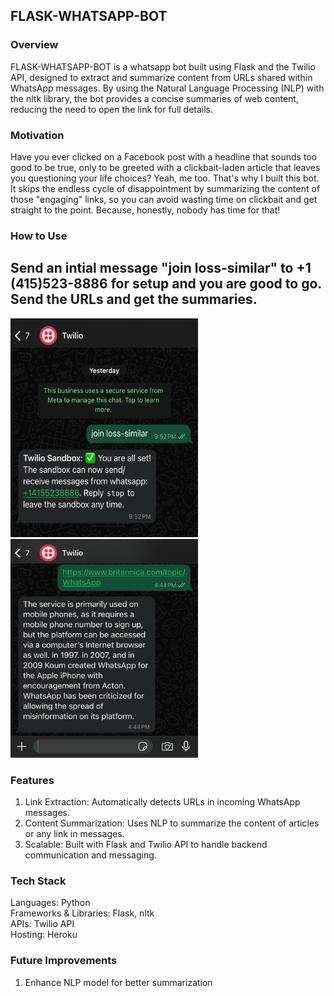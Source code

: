 ## FLASK-WHATSAPP-BOT
### Overview
FLASK-WHATSAPP-BOT is a whatsapp bot built using Flask and the Twilio API, designed to extract and summarize content from URLs shared within WhatsApp messages. By using the Natural Language Processing (NLP) with the nltk library, the bot provides a concise summaries of web content, reducing the need to open the link for full details.
### Motivation
Have you ever clicked on a Facebook post with a headline that sounds too good to be true, only to be greeted with a clickbait-laden article that leaves you questioning your life choices? Yeah, me too. That's why I built this bot. It skips the endless cycle of disappointment by summarizing the content of those "engaging" links, so you can avoid wasting time on clickbait and get straight to the point. Because, honestly, nobody has time for that!

### How to Use
## Send an intial message "join loss-similar" to +1 (415)523-8886 for setup and you are good to go. Send the URLs and get the summaries.

<img src="images/whatsappScreenshot.png" alt="Description of the image" width="300" height = "350"/>
<img src="images/whatsappScreenshot2.png" alt="Description of the image" width="300" height = "350"/>

### Features
1. Link Extraction: Automatically detects URLs in incoming WhatsApp messages.
2. Content Summarization: Uses NLP to summarize the content of articles or any link in messages.
3. Scalable: Built with Flask and Twilio API to handle backend communication and messaging.

### Tech Stack
Languages: Python <br>
Frameworks & Libraries: Flask, nltk <br>
APIs: Twilio API <br>
Hosting: Heroku <br>


### Future Improvements
1. Enhance NLP model for better summarization
